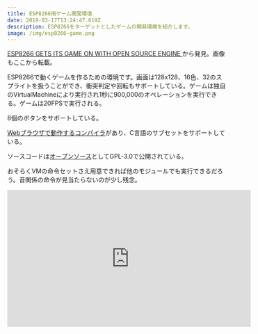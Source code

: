 ```yaml
---
title: ESP8266用ゲーム開発環境
date: 2019-03-17T13:24:47.619Z
description: ESP8266をターゲットとしたゲームの開発環境を紹介します。
image: /img/esp8266-game.png
---
```

[ESP8266 GETS ITS GAME ON WITH OPEN SOURCE ENGINE](https://hackaday.com/2019/03/11/esp8266-gets-its-game-on-with-open-source-engine/)から発見。画像もここから転載。

ESP8266で動くゲームを作るための環境です。画面は128x128、16色、32のスプライトを扱うことができ、衝突判定や回転もサポートしている。ゲームは独自のVirtualMachineにより実行され1秒に900,000のオペレーションを実行できる。ゲームは20FPSで実行される。

8個のボタンをサポートしている。

[Webブラウザで動作するコンパイラ](https://corax89.github.io/esp8266Game/index.html)があり、C言語のサブセットをサポートしている。

ソースコードは[オープンソース](https://github.com/corax89/esp8266_game_engine)としてGPL-3.0で公開されている。

おそらくVMの命令セットさえ用意できれば他のモジュールでも実行できるだろう。音関係の命令が見当たらないのが少し残念。

<iframe width="560" height="315" src="https://www.youtube.com/embed/hUVykJf2aws" frameborder="0" allow="accelerometer; autoplay; encrypted-media; gyroscope; picture-in-picture" allowfullscreen></iframe>
